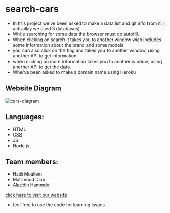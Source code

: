 # search-cars
* In this project we've been asked to make a data list and git info from it. ( actuallay we used 3 databases)
* While searching for some data the browser must do autofill.
* When clicking on search it takes you to another window wich includes some information about the brand and some models.
* you can also click on the flag and takes you to another window, using another API to get information.
* when clicking on more information takes you to another window, using another API to get the data.
* Whe've been asked to make a domain name using Heroku

## Website Diagram 
![cars-diagram](https://user-images.githubusercontent.com/27367032/106864059-0f40c380-66d2-11eb-91b6-80f2bbdcf1f9.JPG)



## Languages:
* HTML
* CSS
* JS
* Node.js

## Team members:
* Hadi Moallem
* Mahmoud Diab
* Aladdin Hammdoi


[click here to visit our website](https://searchsportcars.herokuapp.com/)

* feel free to use the code for learning issues
